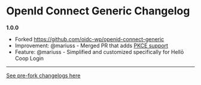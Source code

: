 # OpenId Connect Generic Changelog

**1.0.0**

- Forked https://github.com/oidc-wp/openid-connect-generic
- Improvement: @mariuss - Merged PR that adds [PKCE support](https://github.com/oidc-wp/openid-connect-generic/pull/421)
- Feature: @mariuss - Simplified and customized specifically for Hellō Coop Login

--------

[See pre-fork changelogs here](https://github.com/oidc-wp/openid-connect-generic/blob/main/CHANGELOG.md)
